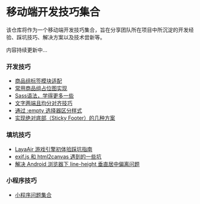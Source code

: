 # 移动端开发技巧集合

该仓库将作为一个移动端开发技巧集合，旨在分享团队所在项目中所沉淀的开发经验、踩坑技巧、解决方案以及技术尝新等。

内容持续更新中...

### 开发技巧
- [商品组标签模块适配](/resources/商品组标签模块适配.md)
- [常用商品组占位图实现](/resources/常用商品组占位图实现.md)
- [Sass语法，学得更多一些](/resources/learn_more_sass.md)
- [文字两端且均分对齐技巧](/resources/text_align_justify.md)
- [通过 :empty 选择器区分样式](/resources/empty.md)
- [实现绝对底部（Sticky Footer）的几种方案](/resources/sticky_footer.md)

### 填坑技巧
- [LayaAir 游戏引擎初体验踩坑指南](/resources/LayaAir.md)
- [exif.js 和 html2canvas 遇到的一些坑](/resources/exifjs_and_html2canvas.md)
- [解决 Android 浏览器下 line-height 垂直居中偏离问题](/resources/android_lineheight.md)


### 小程序技巧
- [小程序问题集合](https://github.com/o2team/wxapp-issue-list/blob/master/issue-list.md)
